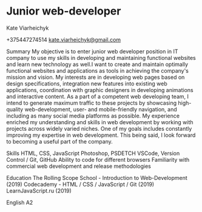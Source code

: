 <h1>Junior web-developer</h1>

Kate Viarheichyk
 
+375447274514
kate.viarheichyk@gmail.com

Summary
My objective is to enter junior web developer position in IT company to use my skills in developing and maintaining functional websites and learn new technology as well.I want to create and maintain optimally functional websites and applications as tools in achieving the company's mission and vision. My interests are in developing web pages based on design specifications, integration new features into existing web applications, coordination with graphic designers in developing animations and interactive content. As a part of a competent web developing team, I intend to generate maximum traffic to these projects by showcasing high-quality web-development, user- and mobile-friendly navigation, and including as many social media platforms as possible. My experience enriched my understanding and skills in web development by working with projects across widely varied niches. One of my goals includes constantly improving my expertise in web development. This being said, I look forward to becoming a useful part of the company.

Skills
HTML, CSS, JavaScript
Photoshop, PSDETCH
VSCode, Version Control / Git, GitHub
Ability to code for different browsers
Familiarity with commercial web development and release methodologies

Education
The Rolling Scope School - Introduction to Web-Development (2019)
Codecademy - HTML / CSS / JavaScript / Git (2019)
LearnJavaScript.ru (2019)

English A2
